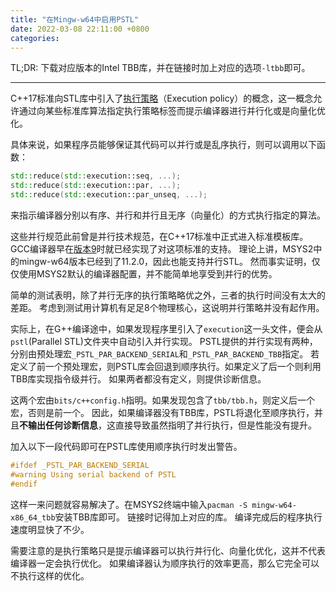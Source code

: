 ```yaml
---
title: "在Mingw-w64中启用PSTL"
date: 2022-03-08 22:11:00 +0800
categories:
--- 
```


TL;DR: 下载对应版本的Intel TBB库，并在链接时加上对应的选项`-ltbb`即可。

----

C++17标准向STL库中引入了[执行策略](https://zh.cppreference.com/w/cpp/algorithm/execution_policy_tag_t)（Execution policy）的概念，这一概念允许通过向某些标准库算法指定执行策略标签而提示编译器进行并行化或是向量化优化。

具体来说，如果程序员能够保证其代码可以并行或是乱序执行，则可以调用以下函数：
```cpp
std::reduce(std::execution::seq, ...);
std::reduce(std::execution::par, ...);
std::reduce(std::execution::par_unseq, ...);
```
来指示编译器分别以有序、并行和并行且无序（向量化）的方式执行指定的算法。

这些并行规范此前曾是并行技术规范，在C++17标准中正式进入标准模板库。
GCC编译器早在[版本9](https://zh.cppreference.com/w/cpp/compiler_support/17)时就已经实现了对这项标准的支持。
理论上讲，MSYS2中的mingw-w64版本已经到了11.2.0，因此也能支持并行STL。
然而事实证明，仅仅使用MSYS2默认的编译器配置，并不能简单地享受到并行的优势。

简单的测试表明，除了并行无序的执行策略略优之外，三者的执行时间没有太大的差距。
考虑到测试用计算机有足足8个物理核心，这说明并行策略并没有起作用。

实际上，在G++编译途中，如果发现程序里引入了`execution`这一头文件，便会从`pstl`(Parallel STL)文件夹中自动引入并行实现。
PSTL提供的并行实现有两种，分别由预处理宏`_PSTL_PAR_BACKEND_SERIAL`和`_PSTL_PAR_BACKEND_TBB`指定。
若定义了前一个预处理宏，则PSTL库会回退到顺序执行。如果定义了后一个则利用TBB库实现指令级并行。
如果两者都没有定义，则提供诊断信息。

这两个宏由`bits/c++config.h`指明。如果发现包含了`tbb/tbb.h`，则定义后一个宏，否则是前一个。
因此，如果编译器没有TBB库，PSTL将退化至顺序执行，并且**不输出任何诊断信息**，这直接导致虽然指明了并行执行，但是性能没有提升。

加入以下一段代码即可在PSTL库使用顺序执行时发出警告。
```cpp
#ifdef _PSTL_PAR_BACKEND_SERIAL
#warning Using serial backend of PSTL
#endif
```

这样一来问题就容易解决了。在MSYS2终端中输入`pacman -S mingw-w64-x86_64_tbb`安装TBB库即可。
链接时记得加上对应的库。
编译完成后的程序执行速度明显快了不少。

需要注意的是执行策略只是提示编译器可以执行并行化、向量化优化，这并不代表编译器一定会执行优化。
如果编译器认为顺序执行的效率更高，那么它完全可以不执行这样的优化。
